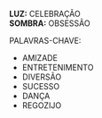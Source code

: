 **LUZ:** CELEBRAÇÃO  
**SOMBRA:** OBSESSÃO

PALAVRAS-CHAVE:
- AMIZADE
- ENTRETENIMENTO
- DIVERSÃO
- SUCESSO
- DANÇA
- REGOZIJO